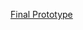 [Final Prototype](https://www.figma.com/proto/MBQxoDTU0nQ4utSwnSySgm/Prototype-Version-A-(Copy)?node-id=20%3A7&scaling=scale-down)

